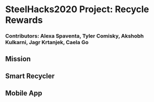 # SteelHacks2020 Project: Recycle Rewards
### Contributors: Alexa Spaventa, Tyler Comisky, Akshobh Kulkarni, Jagr Krtanjek, Caela Go

## Mission

## Smart Recycler

## Mobile App
